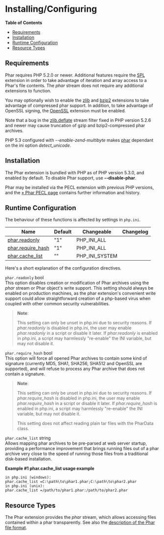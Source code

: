 Installing/Configuring
======================

**Table of Contents**

-   [Requirements](/phar/setup.html#Requirements)
-   [Installation](/phar/setup.html#Installation)
-   [Runtime Configuration](/phar/setup.html#Runtime%20Configuration)
-   [Resource Types](/phar/setup.html#Resource%20Types)

Requirements
------------

Phar requires PHP 5.2.0 or newer. Additional features require the
<a href="/book/spl.html" class="link">SPL</a> extension in order to take
advantage of iteration and array access to a Phar's file contents. The
*phar* stream does not require any additional extensions to function.

You may optionally wish to enable the
<a href="/book/zlib.html" class="link">zlib</a> and
<a href="/book/bzip2.html" class="link">bzip2</a> extensions to take
advantage of compressed phar support. In addition, to take advantage of
OpenSSL signing, the
<a href="/book/openssl.html" class="link">OpenSSL</a> extension must be
enabled.

Note that a bug in the
<a href="/filters/compression.html" class="link">zlib.deflate</a> stream
filter fixed in PHP version 5.2.6 and newer may cause truncation of gzip
and bzip2-compressed phar archives.

PHP 5.3 configured with *--enable-zend-multibyte* makes
<a href="/book/phar.html" class="link">phar</a> dependant on the ini
option *detect\_unicode*.

Installation
------------

The Phar extension is bundled with PHP as of PHP version 5.3.0, and
enabled by default. To disable Phar support, use **--disable-phar**.

Phar may be installed via the PECL extension with previous PHP versions,
and the
<a href="https://pecl.php.net/package/phar" class="link external">» Phar PECL page</a>
contains further information and history.

Runtime Configuration
---------------------

The behaviour of these functions is affected by settings in `php.ini`.

| Name                                                           | Default | Changeable       | Changelog |
|----------------------------------------------------------------|---------|------------------|-----------|
| <a href="/phar/setup.html#" class="link">phar.readonly</a>     | "1"     | PHP\_INI\_ALL    |           |
| <a href="/phar/setup.html#" class="link">phar.require_hash</a> | "1"     | PHP\_INI\_ALL    |           |
| <a href="/phar/setup.html#" class="link">phar.cache_list</a>   | ""      | PHP\_INI\_SYSTEM |           |

Here's a short explanation of the configuration directives.

`phar.readonly` <span class="type">bool</span>  
This option disables creation or modification of Phar archives using the
*phar* stream or <span class="classname">Phar</span> object's write
support. This setting should always be enabled on production machines,
as the phar extension's convenient write support could allow
straightforward creation of a php-based virus when coupled with other
common security vulnerabilities.

> **Note**:
>
> This setting can only be unset in php.ini due to security reasons. If
> *phar.readonly* is disabled in php.ini, the user may enable
> *phar.readonly* in a script or disable it later. If *phar.readonly* is
> enabled in php.ini, a script may harmlessly "re-enable" the INI
> variable, but may not disable it.

`phar.require_hash` <span class="type">bool</span>  
This option will force all opened Phar archives to contain some kind of
signature (currently MD5, SHA1, SHA256, SHA512 and OpenSSL are
supported), and will refuse to process any Phar archive that does not
contain a signature.

> **Note**:
>
> This setting can only be unset in php.ini due to security reasons. If
> *phar.require\_hash* is disabled in php.ini, the user may enable
> *phar.require\_hash* in a script or disable it later. If
> *phar.require\_hash* is enabled in php.ini, a script may harmlessly
> "re-enable" the INI variable, but may not disable it.
>
> This setting does not affect reading plain tar files with the <span
> class="classname">PharData</span> class.

`phar.cache_list` <span class="type">string</span>  
Allows mapping phar archives to be pre-parsed at web server startup,
providing a performance improvement that brings running files out of a
phar archive very close to the speed of running those files from a
traditional disk-based installation.

**Example \#1 phar.cache\_list usage example**

    in php.ini (windows):
    phar.cache_list =C:\path\to\phar1.phar;C:\path\to\phar2.phar
    in php.ini (unix):
    phar.cache_list =/path/to/phar1.phar:/path/to/phar2.phar

Resource Types
--------------

The Phar extension provides the *phar* stream, which allows accessing
files contained within a phar transparently. See also the
<a href="/phar/fileformat.html" class="link">description of the Phar file format</a>.

